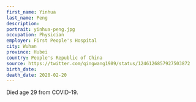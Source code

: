 ```yaml
---
first_name: Yinhua
last_name: Peng
description: 
portrait: yinhua-peng.jpg
occupation: Physician
employer: First People's Hospital
city: Wuhan
province: Hubei
country: People's Republic of China
source: https://twitter.com/qingwang1989/status/1246126857927503872
birth_date: 
death_date: 2020-02-20
---
```


Died age 29 from COVID-19.